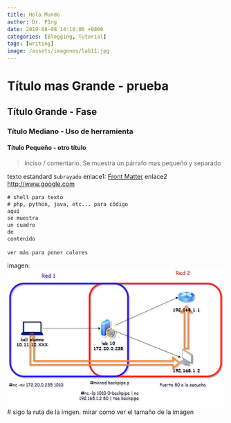 ```yaml
---
title: Hola Mundo
author: Dr. P1ng
date: 2019-08-08 14:10:00 +0800
categories: [Blogging, Tutorial]
tags: [writing]
image: /assets/imagenes/lab11.jpg
---
```



# Título mas Grande - prueba
## Título Grande - Fase
### Título Mediano - Uso de herramienta
#### Título Pequeño - otro título

> Inciso / comentario. Se muestra un párrafo  mas pequeño y separado

texto estandard
`Subrayado`
enlace1: [Front Matter](https://jekyllrb.com/docs/front-matter/)
enlace2 <http://www.google.com>

```shell
# shell para texto
# php, python, java, etc... para código
aquí
se muestra
un cuadro
de
contenido

ver más para poner colores
```
imagen: ![website](/assets/imagenes/lab11.jpg) # sigo la  ruta de la imgen. mirar como ver el tamaño de la imagen
